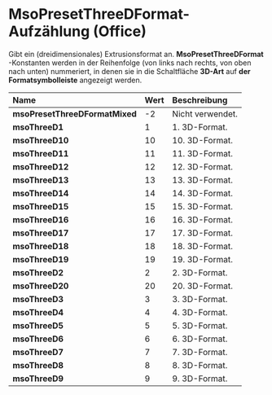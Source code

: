 
# MsoPresetThreeDFormat-Aufzählung (Office)

Gibt ein (dreidimensionales) Extrusionsformat an.  **MsoPresetThreeDFormat** -Konstanten werden in der Reihenfolge (von links nach rechts, von oben nach unten) nummeriert, in denen sie in die Schaltfläche **3D-Art** auf **der Formatsymbolleiste** angezeigt werden.



|**Name**|**Wert**|**Beschreibung**|
|:-----|:-----|:-----|
|**msoPresetThreeDFormatMixed**|-2|Nicht verwendet.|
|**msoThreeD1**|1|1. 3D-Format.|
|**msoThreeD10**|10|10. 3D-Format.|
|**msoThreeD11**|11|11. 3D-Format.|
|**msoThreeD12**|12|12. 3D-Format.|
|**msoThreeD13**|13|13. 3D-Format.|
|**msoThreeD14**|14|14. 3D-Format.|
|**msoThreeD15**|15|15. 3D-Format.|
|**msoThreeD16**|16|16. 3D-Format.|
|**msoThreeD17**|17|17. 3D-Format.|
|**msoThreeD18**|18|18. 3D-Format.|
|**msoThreeD19**|19|19. 3D-Format.|
|**msoThreeD2**|2|2. 3D-Format.|
|**msoThreeD20**|20|20. 3D-Format.|
|**msoThreeD3**|3|3. 3D-Format.|
|**msoThreeD4**|4|4. 3D-Format.|
|**msoThreeD5**|5|5. 3D-Format.|
|**msoThreeD6**|6|6. 3D-Format.|
|**msoThreeD7**|7|7. 3D-Format.|
|**msoThreeD8**|8|8. 3D-Format.|
|**msoThreeD9**|9|9. 3D-Format.|

